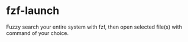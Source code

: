 # fzf-launch
Fuzzy search your entire system with fzf, then open selected file(s) with command of your choice.

